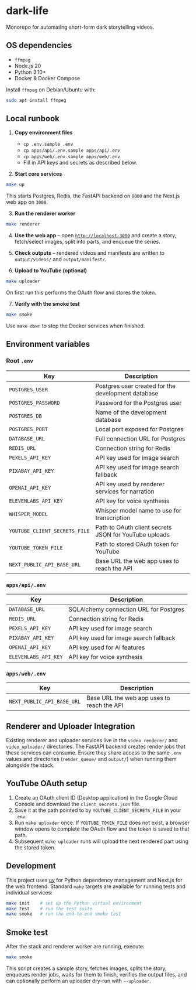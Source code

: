 # dark-life

Monorepo for automating short-form dark storytelling videos.

## OS dependencies

- `ffmpeg`
- Node.js 20
- Python 3.10+
- Docker & Docker Compose

Install `ffmpeg` on Debian/Ubuntu with:

```bash
sudo apt install ffmpeg
```

## Local runbook

1. **Copy environment files**
   - `cp .env.sample .env`
   - `cp apps/api/.env.sample apps/api/.env`
   - `cp apps/web/.env.sample apps/web/.env`
   - Fill in API keys and secrets as described below.

2. **Start core services**

```bash
make up
```

This starts Postgres, Redis, the FastAPI backend on `8000` and the Next.js web app on `3000`.

3. **Run the renderer worker**

```bash
make renderer
```

4. **Use the web app** – open [`http://localhost:3000`](http://localhost:3000) and create a story, fetch/select images, split into parts, and enqueue the series.

5. **Check outputs** – rendered videos and manifests are written to `output/videos/` and `output/manifest/`.

6. **Upload to YouTube (optional)**

```bash
make uploader
```

On first run this performs the OAuth flow and stores the token.

7. **Verify with the smoke test**

```bash
make smoke
```

Use `make down` to stop the Docker services when finished.

## Environment variables

### Root `.env`

| Key | Description |
| --- | ----------- |
| `POSTGRES_USER` | Postgres user created for the development database |
| `POSTGRES_PASSWORD` | Password for the Postgres user |
| `POSTGRES_DB` | Name of the development database |
| `POSTGRES_PORT` | Local port exposed for Postgres |
| `DATABASE_URL` | Full connection URL for Postgres |
| `REDIS_URL` | Connection string for Redis |
| `PEXELS_API_KEY` | API key used for image search |
| `PIXABAY_API_KEY` | API key used for image search fallback |
| `OPENAI_API_KEY` | API key used by renderer services for narration |
| `ELEVENLABS_API_KEY` | API key for voice synthesis |
| `WHISPER_MODEL` | Whisper model name to use for transcription |
| `YOUTUBE_CLIENT_SECRETS_FILE` | Path to OAuth client secrets JSON for YouTube uploads |
| `YOUTUBE_TOKEN_FILE` | Path to stored OAuth token for YouTube |
| `NEXT_PUBLIC_API_BASE_URL` | Base URL the web app uses to reach the API |

### `apps/api/.env`

| Key | Description |
| --- | ----------- |
| `DATABASE_URL` | SQLAlchemy connection URL for Postgres |
| `REDIS_URL` | Connection string for Redis |
| `PEXELS_API_KEY` | API key used for image search |
| `PIXABAY_API_KEY` | API key used for image search fallback |
| `OPENAI_API_KEY` | API key used for AI features |
| `ELEVENLABS_API_KEY` | API key for voice synthesis |

### `apps/web/.env`

| Key | Description |
| --- | ----------- |
| `NEXT_PUBLIC_API_BASE_URL` | Base URL the web app uses to reach the API |

## Renderer and Uploader Integration

Existing renderer and uploader services live in the `video_renderer/` and `video_uploader/` directories. The FastAPI backend creates render jobs that these services can consume. Ensure they share access to the same `.env` values and directories (`render_queue/` and `output/`) when running them alongside the stack.

## YouTube OAuth setup

1. Create an OAuth client ID (Desktop application) in the Google Cloud Console and download the `client_secrets.json` file.
2. Save it at the path pointed to by `YOUTUBE_CLIENT_SECRETS_FILE` in your `.env`.
3. Run `make uploader` once. If `YOUTUBE_TOKEN_FILE` does not exist, a browser window opens to complete the OAuth flow and the token is saved to that path.
4. Subsequent `make uploader` runs will upload the next rendered part using the stored token.

## Development

This project uses [uv](https://github.com/astral-sh/uv) for Python dependency management and Next.js for the web frontend. Standard `make` targets are available for running tests and individual services:

```bash
make init    # set up the Python virtual environment
make test    # run the test suite
make smoke   # run the end-to-end smoke test
```

## Smoke test

After the stack and renderer worker are running, execute:

```bash
make smoke
```

This script creates a sample story, fetches images, splits the story,
enqueues render jobs, waits for them to finish, verifies the output files, and
can optionally perform an uploader dry-run with `--uploader`.

